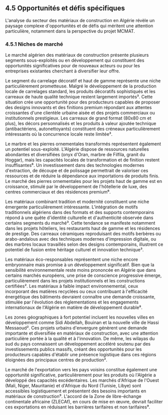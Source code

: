 ## 4.5 Opportunités et défis spécifiques

L'analyse du secteur des matériaux de construction en Algérie révèle un paysage complexe d'opportunités et de défis qui méritent une attention particulière, notamment dans la perspective du projet MCMAT.

### 4.5.1 Niches de marché

Le marché algérien des matériaux de construction présente plusieurs segments sous-exploités ou en développement qui constituent des opportunités significatives pour de nouveaux acteurs ou pour les entreprises existantes cherchant à diversifier leur offre.

Le segment du carrelage décoratif et haut de gamme représente une niche particulièrement prometteuse. Malgré le développement de la production locale de carrelages standard, les produits décoratifs sophistiqués et les carreaux de haute qualité technique restent largement importés³. Cette situation crée une opportunité pour des producteurs capables de proposer des designs innovants et des finitions premium répondant aux attentes croissantes d'une clientèle urbaine aisée et des projets commerciaux ou institutionnels prestigieux. Les carreaux de grand format (80x80 cm et plus), les décors personnalisés et les produits à valeur ajoutée technique (antibactériens, autonettoyants) constituent des créneaux particulièrement intéressants où la concurrence locale reste limitée³.

Le marbre et les pierres ornementales transformés représentent également un potentiel sous-exploité. L'Algérie dispose de ressources naturelles abondantes et diversifiées (onyx d'Oran, marbre de Filfila, granit du Hoggar), mais les capacités locales de transformation et de finition restent insuffisantes⁶. Un investissement dans des technologies modernes d'extraction, de découpe et de polissage permettrait de valoriser ces ressources et de réduire la dépendance aux importations de produits finis. Le marché des pierres ornementales pour les projets haut de gamme est en croissance, stimulé par le développement de l'hôtellerie de luxe, des centres commerciaux et des résidences premium⁶.

Les matériaux combinant tradition et modernité constituent une niche émergente particulièrement intéressante. L'intégration de motifs traditionnels algériens dans des formats et des supports contemporains répond à une quête d'identité culturelle et d'authenticité observée dans certains segments du marché³. Cette tendance se manifeste notamment dans les projets hôteliers, les restaurants haut de gamme et les résidences de prestige. Des carreaux céramiques reproduisant des motifs berbères ou arabo-andalous avec des techniques modernes d'impression digitale, ou des marbres locaux travaillés selon des designs contemporains, illustrent ce potentiel de fusion entre héritage culturel et innovation technique³.

Les matériaux éco-responsables représentent une niche encore embryonnaire mais promise à un développement significatif. Bien que la sensibilité environnementale reste moins prononcée en Algérie que dans certains marchés européens, une prise de conscience progressive émerge, particulièrement dans les projets institutionnels et les constructions certifiées². Les matériaux à faible impact environnemental, ceux incorporant des matières recyclées ou ceux contribuant à l'efficacité énergétique des bâtiments devraient connaître une demande croissante, stimulée par l'évolution des réglementations et les engagements internationaux de l'Algérie en matière de développement durable⁸.

Les zones géographiques à fort potentiel incluent les nouvelles villes en développement comme Sidi Abdellah, Bouinan et la nouvelle ville de Hassi Messaoud². Ces projets urbains d'envergure génèrent une demande importante et diversifiée en matériaux de construction, avec une attention particulière portée à la qualité et à l'innovation. De même, les wilayas du sud du pays connaissent un développement accéléré soutenu par des investissements publics massifs, créant des opportunités pour les producteurs capables d'établir une présence logistique dans ces régions éloignées des principaux centres de production².

Le marché de l'exportation vers les pays voisins constitue également une opportunité significative, particulièrement pour les produits où l'Algérie a développé des capacités excédentaires. Les marchés d'Afrique de l'Ouest (Mali, Niger, Mauritanie) et d'Afrique du Nord (Tunisie, Libye) sont accessibles logistiquement et présentent des besoins importants en matériaux de construction⁹. L'accord de la Zone de libre-échange continentale africaine (ZLECAf), en cours de mise en œuvre, devrait faciliter ces exportations en réduisant les barrières tarifaires et non tarifaires⁹.
